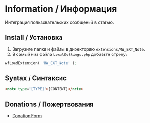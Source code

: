 # Information / Информация

Интеграция пользовательских сообщений в статью.

## Install / Установка

1. Загрузите папки и файлы в директорию `extensions/MW_EXT_Note`.
2. В самый низ файла `LocalSettings.php` добавьте строку:

```php
wfLoadExtension( 'MW_EXT_Note' );
```

## Syntax / Синтаксис

```html
<note type="[TYPE]">[CONTENT]</note>
```

## Donations / Пожертвования

- [Donation Form](https://donation-form.github.io/)
